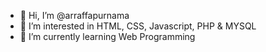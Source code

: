 - 👋 Hi, I’m @arraffapurnama
- 👀 I’m interested in HTML, CSS, Javascript, PHP & MYSQL
- 🌱 I’m currently learning Web Programming
